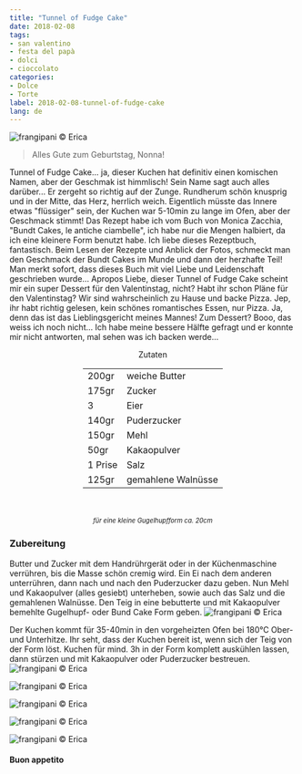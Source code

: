 ```yaml
---
title: "Tunnel of Fudge Cake"
date: 2018-02-08
tags:
- san valentino
- festa del papà
- dolci
- cioccolato
categories:
- Dolce
- Torte 
label: 2018-02-08-tunnel-of-fudge-cake
lang: de 
---
```

![](../2018-02-08-tunnel-of-fudge-cake/header.jpg "frangipani © Erica")

> Alles Gute zum Geburtstag, Nonna!

Tunnel of Fudge Cake... ja, dieser Kuchen hat definitiv einen komischen Namen, aber der Geschmak ist himmlisch! Sein Name sagt auch alles darüber... Er zergeht so richtig auf der Zunge. Rundherum schön knusprig und in der Mitte, das Herz, herrlich weich. Eigentlich müsste das Innere etwas "flüssiger" sein, der Kuchen war 5-10min zu lange im Ofen, aber der Geschmack stimmt! Das Rezept habe ich vom Buch von Monica Zacchia, "Bundt Cakes, le antiche ciambelle", ich habe nur die Mengen halbiert, da ich eine kleinere Form benutzt habe. Ich liebe dieses Rezeptbuch, fantastisch. Beim Lesen der Rezepte und Anblick der Fotos, schmeckt man den Geschmack der Bundt Cakes im Munde und dann der herzhafte Teil! Man merkt sofort, dass dieses Buch mit viel Liebe und Leidenschaft geschrieben wurde... Apropos Liebe, dieser Tunnel of Fudge Cake scheint mir ein super Dessert für den Valentinstag, nicht? Habt ihr schon Pläne für den Valentinstag? Wir sind wahrscheinlich zu Hause und backe Pizza. Jep, ihr habt richtig gelesen, kein schönes romantisches Essen, nur Pizza. Ja, denn das ist das Lieblingsgericht meines Mannes! Zum Dessert? Booo, das weiss ich noch nicht... Ich habe meine bessere Hälfte gefragt und er konnte mir nicht antworten, mal sehen was ich backen werde...

<div id="wrapper" style="text-align: center">
  <div id="yourdiv" style="display: inline-block;">
    <div class="ingredients">
      <div class="ingredients-title">Zutaten</div>
      <table>
        <tbody>
          <tr>
            <td>200gr</td>
            <td>weiche Butter</td>
          </tr>
          <tr>
            <td>175gr</td>
            <td>Zucker</td>
          </tr>
          <tr>
            <td>3</td>
            <td>Eier</td>
          </tr>
          <tr>
            <td>140gr</td>
            <td>Puderzucker</td>
          </tr>
          <tr>
            <td>150gr</td>
            <td>Mehl</td>
          </tr>
          <tr>
            <td>50gr</td>
            <td>Kakaopulver</td>
          </tr>      
          <tr>
            <td>1 Prise</td>
            <td>Salz</td>
          </tr>
          <tr> 
            <td>125gr</td>
            <td>gemahlene Walnüsse</td>
          </tr>
        </tbody>
      </table>
      <br></br>
      <i class="pull-right" style="font-size: 80%;">für eine kleine Gugelhupfform ca. 20cm</i>
    </div>
  </div>
</div>


<h3>
  <font color="grey">
    <i class="fa fa-cogs"></i>
  </font> Zubereitung
</h3>

Butter und Zucker mit dem Handrührgerät oder in der Küchenmaschine verrühren, bis die Masse schön cremig wird. Ein Ei nach dem anderen unterrühren, dann nach und nach den Puderzucker dazu geben. Nun Mehl und Kakaopulver (alles gesiebt) unterheben, sowie auch das Salz und die gemahlenen Walnüsse. Den Teig in eine bebutterte und mit Kakaopulver bemehlte Gugelhupf- oder Bund Cake Form geben.
![](../2018-02-08-tunnel-of-fudge-cake/teglia.jpg "frangipani © Erica")

Der Kuchen kommt für 35-40min in den vorgeheizten Ofen bei 180°C Ober- und Unterhitze. Ihr seht, dass der Kuchen bereit ist, wenn sich der Teig von der Form löst. Kuchen für mind. 3h in der Form komplett auskühlen lassen, dann stürzen und mit Kakaopulver oder Puderzucker bestreuen.
![](../2018-02-08-tunnel-of-fudge-cake/risultato1.jpg "frangipani © Erica")

![](../2018-02-08-tunnel-of-fudge-cake/risultato2.jpg "frangipani © Erica")

![](../2018-02-08-tunnel-of-fudge-cake/risultato3.jpg "frangipani © Erica")

![](../2018-02-08-tunnel-of-fudge-cake/risultato4.jpg "frangipani © Erica")

![](../2018-02-08-tunnel-of-fudge-cake/risultato5.jpg "frangipani © Erica")

<h4>Buon appetito
  <font color="red">
    <i class="fa fa-smile-o"></i>
  </font>
</h4>